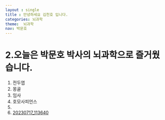 ```yaml
--- 
layout : single
title : 안녕하세요 김천호 입니다.
categories: 뇌과학
theme:  뇌과학
nav: 박문호
---
```

#  2.오늘은 박문호 박사의 뇌과학으로 즐거웠습니다. 
1. 전두엽
2. 몽골
3. 임사
4. 호모사피언스
5. 
6. [20230717_113640](https://github.com/kchair777/kchair777.github.io/assets/36319960/4234b887-060d-4842-a9c7-1b35ecf36179)
